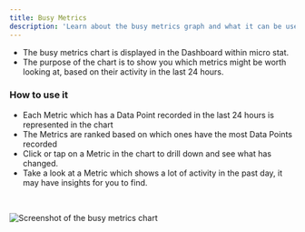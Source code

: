 ```yaml
---
title: Busy Metrics
description: 'Learn about the busy metrics graph and what it can be used for.'
---
```


- The busy metrics chart is displayed in the Dashboard within micro stat.
- The purpose of the chart is to show you which metrics might be worth looking at, based on their activity in the last 24 hours.

### How to use it
- Each Metric which has a Data Point recorded in the last 24 hours is represented in the chart
- The Metrics are ranked based on which ones have the most Data Points recorded
- Click or tap on a Metric in the chart to drill down and see what has changed.
- Take a look at a Metric which shows a lot of activity in the past day, it may have insights for you to find.

<br>

  ![Screenshot of the busy metrics chart](/screenshots/busy-metrics.png)
